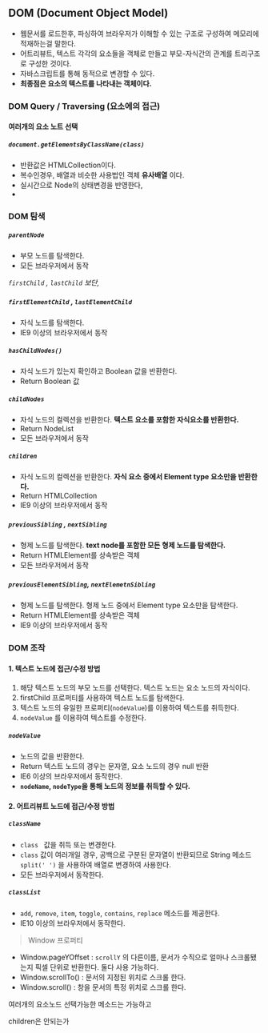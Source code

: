 ## DOM (Document Object Model)

- 웹문서를 로드한후, 파싱하여 브라우저가 이해할 수 있는 구조로 구성하여 메모리에 적재하는걸 말한다.
- 어트리뷰트, 텍스트 각각의 요소들을 객체로 만들고 부모-자식간의 관계를 트리구조로 구성한 것이다.
- 자바스크립트를 통해 동적으로 변경할 수 있다.
- **최종점은 요소의 텍스트를 나타내는 객체이다.** 



### DOM Query / Traversing (요소에의 접근)



#### 여러개의 요소 노트 선택

##### 	`document.getElementsByClassName(class)`

- 반환값은 HTMLCollection이다.
- 복수인경우, 배열과 비슷한 사용법인 객체 **유사배열** 이다.
- 실시간으로 Node의 상태변경을 반영한다,
- 



### DOM 탐색

##### 	`parentNode`

- 부모 노드를 탐색한다.
- 모든 브라우저에서 동작



*`firstChild` ,  `lastChild`  보단,*

##### 	`firstElementChild` , `lastElementChild`

- 자식 노드를 탐색한다.
- IE9 이상의 브라우저에서 동작



##### 	`hasChildNodes()`

- 자식 노드가 있는지 확인하고 Boolean 값을 반환한다.
- Return Boolean 값



##### 	`childNodes`

- 자식 노드의 컬렉션을 반환한다. **텍스트 요소를 포함한 자식요소를 반환한다.**
- Return NodeList
- 모든 브라우저에서 동작



##### 	`children`

- 자식 노드의 컬렉션을 반환한다. **자식 요소 중에서 Element type 요소만을 반환한다.**
- Return HTMLCollection
- IE9 이상의 브라우저에서 동작



##### 	`previousSibling` , `nextSibling`

- 형제 노드를 탐색한다. **text node를 포함한 모든 형제 노드를 탐색한다.**
- Return HTMLElement를 상속받은 객체
- 모든 브라우저에서 동작



##### 	`previousElementSibling`, `nextElemetnSibling`

- 형제 노드를 탐색한다. 형제 노드 중에서 Element type 요소만을 탐색한다.
- Return HTMLElement를 상속받은 객체
- IE9 이상의 브라우저에서 동작



### DOM 조작

#### 1. 텍스트 노드에 접근/수정 방법

1. 해당 텍스트 노드의 부모 노드를 선택한다. 텍스트 노드는 요소 노드의 자식이다.
2. firstChild 프로퍼티를 사용하여 텍스트 노드를 탐색한다.
3. 텍스트 노드의 유일한 프로퍼티(`nodeValue`)를 이용하여 텍스트를 취득한다.
4. `nodeValue` 를 이용하여 텍스트를 수정한다.



##### 	`nodeValue`

- 노드의 값을 반환한다.
- Return 텍스트 노드의 경우는 문자열, 요소 노드의 경우 null 반환
- IE6 이상의 브라우저에서 동작한다.
- **`nodeName`, `nodeType`을 통해 노드의 정보를 취득할 수 있다.**



#### 2. 어트리뷰트 노드에 접근/수정 방법

##### 	`className`

- `class ` 값을 취득 또는 변경한다.
- `class` 값이 여러개일 경우, 공백으로 구분된 문자열이 반환되므로 String 메소드 `split(' ')` 을 사용하여 배열로 변경하여 사용한다.
- 모든 브라우저에서 동작한다.



##### 	`classList`

- `add`, `remove`, `item`, `toggle`, `contains`, `replace` 메소드를 제공한다.
- IE10 이상의 브라우저에서 동작한다.



> Window 프로퍼티 
- Window.pageYOffset : `scrollY` 의 다른이름, 문서가 수직으로 얼마나 스크롤됐는지 픽셀 단위로 반환한다. 둘다 사용 가능하다.
- Window.scrollTo() : 문서의 지정된 위치로 스크롤 한다.
- Window.scroll() : 창을 문서의 특정 위치로 스크롤 한다.



여러개의 요소노드 선택가능한 메소드는 가능하고

children은 안되는가


